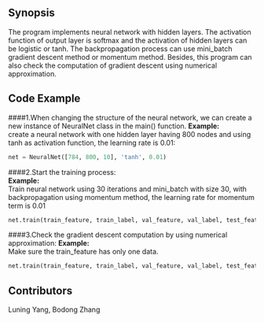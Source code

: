 ## Synopsis

The program implements neural network with hidden layers. The activation function of output layer is softmax and the activation of hidden layers can be logistic or tanh. The backpropagation process can use mini_batch gradient descent method or momentum method. Besides, this program can also check the computation of gradient descent using numerical approximation.



## Code Example
####1.When changing the structure of the neural network, we can create a new instance of NeuralNet class in the main() function.
**Example:**<br />
create a neural network with one hidden layer having 800 nodes and using tanh as activation function, the learning rate is 0.01:<br />
```python
net = NeuralNet([784, 800, 10], 'tanh', 0.01)
```

####2.Start the training process:<br />
**Example:**<br />
Train neural network using 30 iterations and mini_batch with size 30, with backpropagation using momentum method, the learning rate for momentum term is 0.01<br />
```python
net.train(train_feature, train_label, val_feature, val_label, test_feature,test_label,n_iter=30, b_size=30, lamb=0.01, momentum=True,test_weight=False)
```
####3.Check the gradient descent computation by using numerical approximation:
**Example:**<br />
Make sure the train_feature has only one data.<br />
```python
net.train(train_feature, train_label, val_feature, val_label, test_feature,test_label,n_iter=1, b_size=1, lamb=0.01,       momentum=False,test_weight=True)
```
## Contributors

Luning Yang, Bodong Zhang
